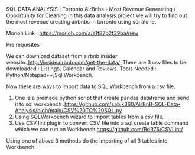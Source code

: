SQL DATA ANALYSIS | Torronto AirBnbs - Most Revenue Generating / Opportunity for Cleaning
In this data analysis project we will try to find out the most revenue creating airbnbs in torronto using sql alone.

Morioh Link : https://morioh.com/a/a1f87b2f39ba/new
 
Pre requisites

We can download dataset from airbnb insider website.,http://insideairbnb.com/get-the-data/ ,There are 3 csv files to be downloaded : Listings, Calendar and Reviews.
Tools Needed : Python/Notepad++,Sql Workbench.


Now there are ways to import data to SQL Workbench from a csv file. 
1) One is a premade python script that create pandas dataframe and send it to sql workbench .https://github.com/sabik360/AirBnB-SQL-Data-Analysis/blob/main/CSV%20TO%20SQL.py
2) Using SQLWorkbench wizard to import tables from a  csv file.
3) Use CSV lint plugin to convert CSV file into a sql create table command which we can run on Workbench.https://github.com/BdR76/CSVLint/

Using one of above 3 methods do the importing of all 3 tables into Workbench.



